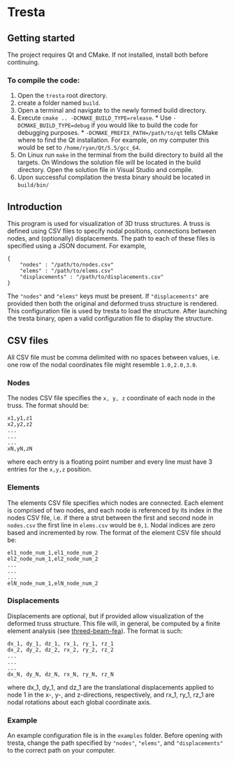 Tresta
======

Getting started
---------------
The project requires Qt and CMake. If not installed, install both before continuing.

### To compile the code: ###
  1. Open the `tresta` root directory.
  2. create a folder named `build`.
  3. Open a terminal and navigate to the newly formed build directory.
  4. Execute `cmake .. -DCMAKE_BUILD_TYPE=release`.
    * Use `-DCMAKE_BUILD_TYPE=debug` if you would like to build the code for debugging purposes.
    * `-DCMAKE_PREFIX_PATH=/path/to/qt` tells CMake where to find the Qt installation.
      For example, on my computer this would be set to `/home/ryan/Qt/5.5/gcc_64`.
  5. On Linux run `make` in the terminal from the build directory to build all the targets. On Windows the solution file will be located in the build directory. Open the solution file in Visual Studio and compile.
  6. Upon successful compilation the tresta binary should be located in `build/bin/`

Introduction
------------
This program is used for visualization of 3D truss structures.
A truss is defined using CSV files to specify nodal positions,
connections between nodes, and (optionally) displacements.
The path to each of these files is specified using a JSON document.
For example,

    {
        "nodes" : "/path/to/nodes.csv"
        "elems" : "/path/to/elems.csv"
        "displacements" : "/path/to/displacements.csv"
    }

The `"nodes"` and `"elems"` keys must be present. If `"displacements"` are
provided then both the original and deformed truss structure is rendered.
This configuration file is used by tresta to load the structure. After launching
the tresta binary, open a valid configuration file to display the structure.

CSV files
---------
All CSV file must be comma delimited with no spaces between values, i.e. one row of the nodal coordinates file might resemble `1.0,2.0,3.0`.
### Nodes ###
The nodes CSV file specifies the `x, y, z` coordinate of each node in the truss.
The format should be:

    x1,y1,z1
    x2,y2,z2
    ...
    ...
    ...
    xN,yN,zN


where each entry is a floating point number and every line must have 3 entries for the `x,y,z` position.

### Elements ###
The elements CSV file specifies which nodes are connected. Each element is comprised
of two nodes, and each node is referenced by its index in the nodes CSV file, i.e.
if there a strut between the first and second node in `nodes.csv` the first line
in `elems.csv` would be `0,1`. Nodal indices are zero based and incremented by row.
The format of the element CSV file should be:

    el1_node_num_1,el1_node_num_2
    el2_node_num_1,el2_node_num_2
    ...
    ...
    ...
    elN_node_num_1,elN_node_num_2

### Displacements ###
Displacements are optional, but if provided allow visualization of the deformed
truss structure. This file will, in general, be computed by a finite element
analysis (see [threed-beam-fea](https://github.com/latture/threed-beam-fea)).
The format is such:

    dx_1, dy_1, dz_1, rx_1, ry_1, rz_1
    dx_2, dy_2, dz_2, rx_2, ry_2, rz_2
    ...
    ...
    ...
    dx_N, dy_N, dz_N, rx_N, ry_N, rz_N

where dx_1, dy_1, and dz_1 are the translational displacements applied to node 1
in the x-, y-, and z-directions, respectively, and rx_1, ry_1, rz_1 are nodal
rotations about each global coordinate axis.

### Example ###
An example configuration file is in the `examples` folder.
Before opening with tresta, change the path specified by `"nodes"`, `"elems"`,
and `"displacements"` to the correct path on your computer.
